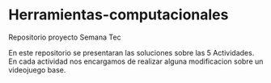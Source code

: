 # Herramientas-computacionales
Repositorio proyecto Semana Tec

En este repositorio se presentaran las soluciones sobre las 5 Actividades. En cada actividad nos encargamos de realizar alguna modificacion sobre un videojuego base. 